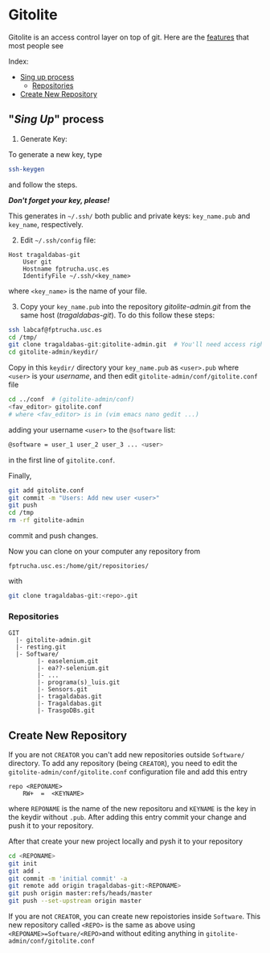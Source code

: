# Gitolite

Gitolite is an access control layer on top of git. Here are the [features](gitolite_features.md) that most people see

Index:
- [Sing up process](#sing-up-process)
    + [Repositories](#repositories)
- [Create New Repository](#create-new-repository)


## "*Sing Up*" process

1. Generate Key:

To generate a new key, type 
```bash
ssh-keygen
```
and follow the steps.

***Don't forget your key, please!***

This generates in `~/.ssh/` both public and private keys: `key_name.pub` and 
`key_name`, respectively.

2. Edit `~/.ssh/config` file:
```
Host tragaldabas-git
    User git
    Hostname fptrucha.usc.es
    IdentifyFile ~/.ssh/<key_name>
```
where `<key_name>` is the name of your file.

3. Copy your `key_name.pub` into the repository *gitolite-admin.git* from the 
same host (*tragaldabas-git*). To do this follow these steps:

```bash
ssh labcaf@fptrucha.usc.es
cd /tmp/
git clone tragaldabas-git:gitolite-admin.git  # You'll need access rights
cd gitolite-admin/keydir/
```
Copy in this `keydir/` directory your `key_name.pub` as `<user>.pub` where `<user>` 
is your *username*, and then edit `gitolite-admin/conf/gitolite.conf` file

```bash
cd ../conf  # (gitolite-admin/conf)
<fav_editor> gitolite.conf
# where <fav_editor> is in (vim emacs nano gedit ...)
```
adding your username `<user>` to the `@software` list:
```bash
@software = user_1 user_2 user_3 ... <user>
```
in the first line of `gitolite.conf`. 

Finally,
```bash
git add gitolite.conf
git commit -m "Users: Add new user <user>"
git push
cd /tmp
rm -rf gitolite-admin
```
commit and push changes.

Now you can clone on your computer any repository from
```
fptrucha.usc.es:/home/git/repositories/
```
with
```bash
git clone tragaldabas-git:<repo>.git
```

### Repositories

```
GIT
  |- gitolite-admin.git
  |- resting.git
  |- Software/
        |- easelenium.git
        |- ea??-selenium.git
        |- ...
        |- programa(s)_luis.git
        |- Sensors.git
        |- tragaldabas.git
        |- Tragaldabas.git
        |- TrasgoDBs.git
```


## Create New Repository

If you are not `CREATOR` you can't add new repositories outside `Software/`
directory. To add any repository (being `CREATOR`), you need to edit the 
`gitolite-admin/conf/gitolite.conf` configuration file and add this entry
```
repo <REPONAME>
    RW+  =  <KEYNAME>
```
where `REPONAME` is the name of the new repositoru and `KEYNAME` is the key in 
the keydir without `.pub`. After adding this entry commit your change and push it 
to your repository.

After that create your new project locally and pysh it to your repository
```bash
cd <REPONAME>
git init
git add .
git commit -m 'initial commit' -a
git remote add origin tragaldabas-git:<REPONAME>
git push origin master:refs/heads/master
git push --set-upstream origin master
```

If you are not `CREATOR`, you can create new repoistories inside `Software`.
This new repository called `<REPO>` is the same as above using 
`<REPONAME>=Software/<REPO>`and without editing anything in 
`gitolite-admin/conf/gitolite.conf`

